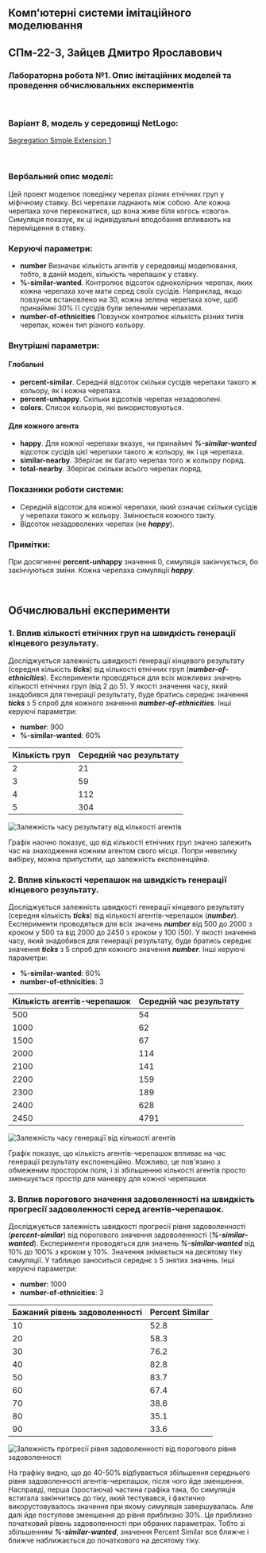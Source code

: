 ## Комп'ютерні системи імітаційного моделювання
## СПм-22-3, **Зайцев Дмитро Ярославович**
### Лабораторна робота №**1**. Опис імітаційних моделей та проведення обчислювальних експериментів

<br>

### Варіант 8, модель у середовищі NetLogo:
[Segregation Simple Extension 1](http://www.netlogoweb.org/launch#http://www.netlogoweb.org/assets/modelslib/IABM%20Textbook/chapter%203/Segregation%20Extensions/Segregation%20Simple%20Extension%201.nlogo)

<br>

### Вербальний опис моделі:
Цей проект моделює поведінку черепах різних етнічних груп у міфічному ставку. Всі черепахи ладнають між собою. Але кожна черепаха хоче переконатися, що вона живе біля когось «свого». Симуляція показує, як ці індивідуальні вподобання впливають на переміщення в ставку.

### Керуючі параметри:
- **number** Визначає кількість агентів у середовищі моделювання, тобто, в даній моделі, кількість черепашок у ставку.
- **%-similar-wanted**. Контролює відсоток одноколірних черепах, яких кожна черепаха хоче мати серед своїх сусідів. Наприклад, якщо повзунок встановлено на 30, кожна зелена черепаха хоче, щоб принаймні 30% її сусідів були зеленими черепахами.
- **number-of-ethnicities** Повзунок контролює кількість різних типів черепах, кожен тип різного кольору.

### Внутрішні параметри:
#### Глобальні
- **percent-similar**. Середній відсоток скільки сусідів черепахи такого ж кольору, як і кожна черепаха.
- **percent-unhappy**. Скільки відсотків черепах незадоволені.
- **colors**. Список кольорів, які використовуються.
#### Для кожного агента
- **happy**. Для кожної черепахи вказує, чи принаймні ***%-similar-wanted*** відсоток сусідів цієї черепахи такого ж кольору, як і ця черепаха.
- **similar-nearby**. Зберігає як багато черепах того ж кольору поряд.
- **total-nearby**. Зберігає скільки всього черепах поряд.

### Показники роботи системи:
- Середній відсоток для кожної черепахи, який означає скільки сусідів у черепахи такого ж кольору. Змінюється кожного такту.
- Відсоток незадоволених черепах (не ***happy***).

### Примітки:
При досягненні **percent-unhappy** значення 0, симуляція закінчується, бо закінчуються зміни. Кожна черепаха симуляції ***happy***.

<br>

## Обчислювальні експерименти
### 1. Вплив кількості етнічних груп на швидкість генерації кінцевого результату.
Досліджується залежність швидкості генерації кінцевого результату (середня кількість ***ticks***) від кількості етнічних груп (***number-of-ethnicities***).
Експерименти проводяться для всіх можливих значень кількості етнічних груп (від 2 до 5).
У якості значення часу, який знадобився для генерації результату, буде братись середнє значення ***ticks*** з 5 спроб для кожного значення ***number-of-ethnicities***.
Інші керуючі параметри:
- **number**: 900
- **%-similar-wanted**: 60%


<table>
<thead>
<tr><th>Кількість груп</th><th>Середній час результату</th></tr>
</thead>
<tbody>
<tr><td>2</td><td>21</td></tr>
<tr><td>3</td><td>59</td></tr>
<tr><td>4</td><td>112</td></tr>
<tr><td>5</td><td>304</td></tr>
</tbody>
</table>

![Залежність часу результату від кількості агентів](fig1.png)

Графік наочно показує, що від кількості етнічних груп значно залежить час на знаходження кожним агентом свого місця. Попри невелику вибірку, можна припустити, що залежність експоненційна.

### 2. Вплив кількості черепашок на швидкість генерації кінцевого результату.
Досліджується залежність швидкості генерації кінцевого результату (середня кількість ***ticks***) від кількості агентів-черепашок (***number***).
Експерименти проводяться для всіх значень ***number*** від 500 до 2000 з кроком у 500 та від 2000 до 2450 з кроком у 100 (50).
У якості значення часу, який знадобився для генерації результату, буде братись середнє значення ***ticks*** з 5 спроб для кожного значення ***number***.
Інші керуючі параметри:
- **%-similar-wanted**: 60%
- **number-of-ethnicities**: 3


<table>
<thead>
<tr><th>Кількість агентів-черепашок</th><th>Середній час результату</th></tr>
</thead>
<tbody>
<tr><td>500</td><td>54</td></tr>
<tr><td>1000</td><td>62</td></tr>
<tr><td>1500</td><td>67</td></tr>
<tr><td>2000</td><td>114</td></tr>
<tr><td>2100</td><td>141</td></tr>
<tr><td>2200</td><td>159</td></tr>
<tr><td>2300</td><td>189</td></tr>
<tr><td>2400</td><td>628</td></tr>
<tr><td>2450</td><td>4791</td></tr>
</tbody>
</table>

![Залежність часу генерації від кількості агентів](fig2.png)

Графік показує, що кількість агентів-черепашок впливає на час генерації результату експоненційно. 
Можливо, це пов'язано з обмеженим простором поля, і зі збільшенню кількості агентів просто зменшується простір для маневру для кожної черепашки.

### 3. Вплив порогового значення задоволенності на швидкість прогресії задоволенності серед агентів-черепашок.
Досліджується залежність швидкості прогресії рівня задоволенності (***percent-similar***) від порогового значення задоволенності (***%-similar-wanted***).
Експерименти проводяться для значень ***%-similar-wanted*** від 10% до 100% з кроком у 10%.
Значення знімається на десятому тіку симуляції. У таблицю заноситься середнє з 5 знятих значень. 
Інші керуючі параметри:
- **number**: 1000
- **number-of-ethnicities**: 3


<table>
<thead>
<tr><th>Бажаний рівень задоволенності</th><th>Percent Similar</th></tr>
</thead>
<tbody>
<tr><td>10</td><td>52.8</td></tr>
<tr><td>20</td><td>58.3</td></tr>
<tr><td>30</td><td>76.2</td></tr>
<tr><td>40</td><td>82.8</td></tr>
<tr><td>50</td><td>83.7</td></tr>
<tr><td>60</td><td>67.4</td></tr>
<tr><td>70</td><td>38.6</td></tr>
<tr><td>80</td><td>35.1</td></tr>
<tr><td>90</td><td>33.6</td></tr>
</tbody>
</table>

![Залежність прогресії рівня задоволенності від порогового рівня задоволенності](fig3.png)

На графіку видно, що до 40-50% відбувається збільшення середнього рівня задоволенності агентів-черепашок, після чого йде зменшення.
Насправді, перша (зростаюча) частина графіка така, бо симуляція встигала закінчитись до тіку, який тестувався, і фактично викорустовувалось значення при якому симуляція завершувалась.
Але далі йде поступове зменшення до рівня приблизно 30%. Це приблизно початковий рівень задоволенності при обраних параметрах. Тобто зі збільшенням ***%-similar-wanted***, значення Percent Similar все ближче і ближче наближається до початкового на десятому тіку.
